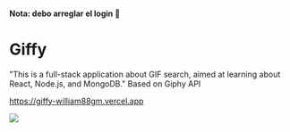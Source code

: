 <h4>Nota: debo arreglar el login 🤭</h4>

# Giffy

"This is a full-stack application about GIF search, aimed at learning about React, Node.js, and MongoDB."
Based on Giphy API

https://giffy-william88gm.vercel.app

<img src="https://i.postimg.cc/8Pw3Vkvv/giffy.jpg"/>
